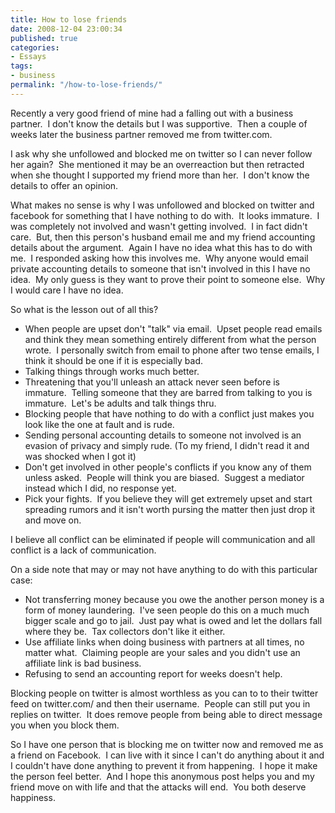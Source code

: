 ```yaml
---
title: How to lose friends
date: 2008-12-04 23:00:34
published: true
categories:
- Essays
tags:
- business
permalink: "/how-to-lose-friends/"
---
```

Recently a very good friend of mine had a falling out with a business partner.  I don't know the details but I was supportive.  Then a couple of weeks later the business partner removed me from twitter.com.

I ask why she unfollowed and blocked me on twitter so I can never follow her again?  She mentioned it may be an overreaction but then retracted when she thought I supported my friend more than her.  I don't know the details to offer an opinion.

What makes no sense is why I was unfollowed and blocked on twitter and facebook for something that I have nothing to do with.  It looks immature.  I was completely not involved and wasn't getting involved.  I in fact didn't care.  But, then this person's husband email me and my friend accounting details about the argument.  Again I have no idea what this has to do with me.  I responded asking how this involves me.  Why anyone would email private accounting details to someone that isn't involved in this I have no idea.  My only guess is they want to prove their point to someone else.  Why I would care I have no idea.

So what is the lesson out of all this?
-  When people are upset don't "talk" via email.  Upset people read emails and think they mean something entirely different from what the person wrote.  I personally switch from email to phone after two tense emails, I think it should be one if it is especially bad.
- Talking things through works much better.
- Threatening that you'll unleash an attack never seen before is immature.  Telling someone that they are barred from talking to you is immature.  Let's be adults and talk things thru.
- Blocking people that have nothing to do with a conflict just makes you look like the one at fault and is rude.
- Sending personal accounting details to someone not involved is an evasion of privacy and simply rude. (To my friend, I didn't read it and was shocked when I got it)
- Don't get involved in other people's conflicts if you know any of them unless asked.  People will think you are biased.  Suggest a mediator instead which I did, no response yet.
- Pick your fights.  If you believe they will get extremely upset and start spreading rumors and it isn't worth pursing the matter then just drop it and move on.

I believe all conflict can be eliminated if people will communication and all conflict is a lack of communication.

On a side note that may or may not have anything to do with this particular case:

-  Not transferring money because you owe the another person money is a form of money laundering.  I've seen people do this on a much much bigger scale and go to jail.  Just pay what is owed and let the dollars fall where they be.  Tax collectors don't like it either.
- Use affiliate links when doing business with partners at all times, no matter what.  Claiming people are your sales and you didn't use an affiliate link is bad business.
- Refusing to send an accounting report for weeks doesn't help.

Blocking people on twitter is almost worthless as you can to to their twitter feed on twitter.com/ and then their username.  People can still put you in replies on twitter.  It does remove people from being able to direct message you when you block them.

So I have one person that is blocking me on twitter now and removed me as a friend on Facebook.  I can live with it since I can't do anything about it and I couldn't have done anything to prevent it from happening.  I hope it make the person feel better.  And I hope this anonymous post helps you and my friend move on with life and that the attacks will end.  You both deserve happiness.
